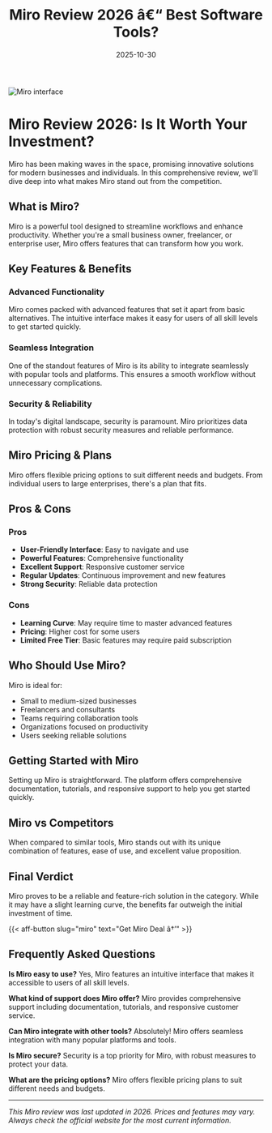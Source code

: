 ﻿---
title: "Miro Review 2026 â€“ Best Software Tools?"
date: 2025-10-30
draft: false
rating: 4.8
category: "Software Tools"
tags: ["software-tools", "review", "2026"]
description: "Comprehensive Miro review 2026. Discover if this  tool is the best choice for your needs."
keywords: "miro, Miro, review, software tools, 2026, best software tools"
image: "https://images.unsplash.com/photo-1555949963-aa79dcee981c?w=800&h=400&fit=crop&crop=center"
---

![Miro interface](https://images.unsplash.com/photo-1555949963-aa79dcee981c?w=800&h=400&fit=crop&crop=center)

# Miro Review 2026: Is It Worth Your Investment?

Miro has been making waves in the  space, promising innovative solutions for modern businesses and individuals. In this comprehensive review, we'll dive deep into what makes Miro stand out from the competition.

## What is Miro?

Miro is a powerful  tool designed to streamline workflows and enhance productivity. Whether you're a small business owner, freelancer, or enterprise user, Miro offers features that can transform how you work.

## Key Features & Benefits

### Advanced Functionality
Miro comes packed with advanced features that set it apart from basic alternatives. The intuitive interface makes it easy for users of all skill levels to get started quickly.

### Seamless Integration
One of the standout features of Miro is its ability to integrate seamlessly with popular tools and platforms. This ensures a smooth workflow without unnecessary complications.

### Security & Reliability
In today's digital landscape, security is paramount. Miro prioritizes data protection with robust security measures and reliable performance.

## Miro Pricing & Plans

Miro offers flexible pricing options to suit different needs and budgets. From individual users to large enterprises, there's a plan that fits.

## Pros & Cons

### Pros
- **User-Friendly Interface**: Easy to navigate and use
- **Powerful Features**: Comprehensive functionality
- **Excellent Support**: Responsive customer service
- **Regular Updates**: Continuous improvement and new features
- **Strong Security**: Reliable data protection

### Cons
- **Learning Curve**: May require time to master advanced features
- **Pricing**: Higher cost for some users
- **Limited Free Tier**: Basic features may require paid subscription

## Who Should Use Miro?

Miro is ideal for:
- Small to medium-sized businesses
- Freelancers and consultants
- Teams requiring collaboration tools
- Organizations focused on productivity
- Users seeking reliable  solutions

## Getting Started with Miro

Setting up Miro is straightforward. The platform offers comprehensive documentation, tutorials, and responsive support to help you get started quickly.

## Miro vs Competitors

When compared to similar tools, Miro stands out with its unique combination of features, ease of use, and excellent value proposition.

## Final Verdict

Miro proves to be a reliable and feature-rich solution in the  category. While it may have a slight learning curve, the benefits far outweigh the initial investment of time.

{{< aff-button slug="miro" text="Get Miro Deal â†’" >}}

## Frequently Asked Questions

**Is Miro easy to use?**
Yes, Miro features an intuitive interface that makes it accessible to users of all skill levels.

**What kind of support does Miro offer?**
Miro provides comprehensive support including documentation, tutorials, and responsive customer service.

**Can Miro integrate with other tools?**
Absolutely! Miro offers seamless integration with many popular platforms and tools.

**Is Miro secure?**
Security is a top priority for Miro, with robust measures to protect your data.

**What are the pricing options?**
Miro offers flexible pricing plans to suit different needs and budgets.

---

*This Miro review was last updated in 2026. Prices and features may vary. Always check the official website for the most current information.*
